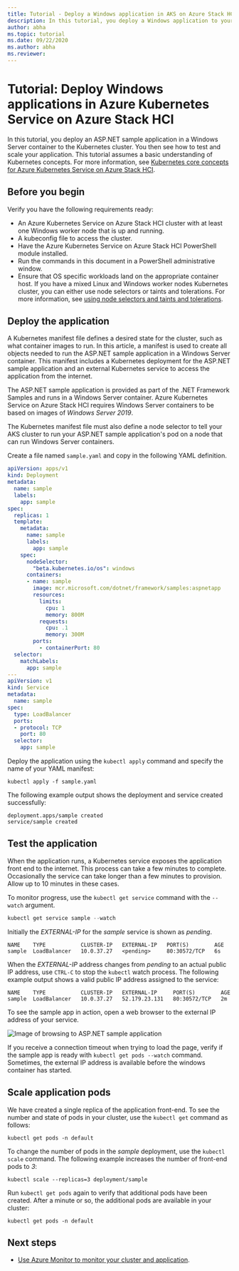 ```yaml
---
title: Tutorial - Deploy a Windows application in AKS on Azure Stack HCI
description: In this tutorial, you deploy a Windows application to your cluster using a custom image stored in Azure Container Registry.
author: abha
ms.topic: tutorial
ms.date: 09/22/2020
ms.author: abha
ms.reviewer: 
---
```


# Tutorial: Deploy Windows applications in Azure Kubernetes Service on Azure Stack HCI

In this tutorial, you deploy an ASP.NET sample application in a Windows Server container to the Kubernetes cluster. You then see how to test and scale your application. 
This tutorial assumes a basic understanding of Kubernetes concepts. For more information, see [Kubernetes core concepts for Azure Kubernetes Service on Azure Stack HCI](kubernetes-concepts.md).

## Before you begin

Verify you have the following requirements ready:

* An Azure Kubernetes Service on Azure Stack HCI cluster with at least one Windows worker node that is up and running. 
* A kubeconfig file to access the cluster.
* Have the Azure Kubernetes Service on Azure Stack HCI PowerShell module installed.
* Run the commands in this document in a PowerShell administrative window.
* Ensure that OS specific workloads land on the appropriate container host. If you have a mixed Linux and Windows worker nodes Kubernetes cluster, you can either use node selectors or taints and tolerations. For more information, see [using node selectors and taints and tolerations](adapt-apps-mixed-os-clusters.md).

## Deploy the application

A Kubernetes manifest file defines a desired state for the cluster, such as what container images to run. In this article, a manifest is used to create all objects needed to run the ASP.NET sample application in a Windows Server container. This manifest includes a Kubernetes deployment for the ASP.NET sample application and an external Kubernetes service to access the application from the internet.

The ASP.NET sample application is provided as part of the .NET Framework Samples and runs in a Windows Server container. Azure Kubernetes Service on Azure Stack HCI requires Windows Server containers to be based on images of *Windows Server 2019*. 

The Kubernetes manifest file must also define a node selector to tell your AKS cluster to run your ASP.NET sample application's pod on a node that can run Windows Server containers.

Create a file named `sample.yaml` and copy in the following YAML definition. 

```yaml
apiVersion: apps/v1
kind: Deployment
metadata:
  name: sample
  labels:
    app: sample
spec:
  replicas: 1
  template:
    metadata:
      name: sample
      labels:
        app: sample
    spec:
      nodeSelector:
        "beta.kubernetes.io/os": windows
      containers:
      - name: sample
        image: mcr.microsoft.com/dotnet/framework/samples:aspnetapp
        resources:
          limits:
            cpu: 1
            memory: 800M
          requests:
            cpu: .1
            memory: 300M
        ports:
          - containerPort: 80
  selector:
    matchLabels:
      app: sample
---
apiVersion: v1
kind: Service
metadata:
  name: sample
spec:
  type: LoadBalancer
  ports:
  - protocol: TCP
    port: 80
  selector:
    app: sample
```

Deploy the application using the `kubectl apply` command and specify the name of your YAML manifest:

```console
kubectl apply -f sample.yaml
```

The following example output shows the deployment and service created successfully:

```output
deployment.apps/sample created
service/sample created
```

## Test the application

When the application runs, a Kubernetes service exposes the application front end to the internet. This process can take a few minutes to complete. Occasionally the service can take longer than a few minutes to provision. Allow up to 10 minutes in these cases.

To monitor progress, use the `kubectl get service` command with the `--watch` argument.

```PowerShell
kubectl get service sample --watch
```

Initially the *EXTERNAL-IP* for the *sample* service is shown as *pending*.

```output
NAME    TYPE           CLUSTER-IP   EXTERNAL-IP   PORT(S)        AGE
sample  LoadBalancer   10.0.37.27   <pending>     80:30572/TCP   6s
```

When the *EXTERNAL-IP* address changes from *pending* to an actual public IP address, use `CTRL-C` to stop the `kubectl` watch process. The following example output shows a valid public IP address assigned to the service:

```output
NAME    TYPE           CLUSTER-IP   EXTERNAL-IP     PORT(S)        AGE
sample  LoadBalancer   10.0.37.27   52.179.23.131   80:30572/TCP   2m
```

To see the sample app in action, open a web browser to the external IP address of your service.

![Image of browsing to ASP.NET sample application](media/deploy-windows-application/asp-net-sample-app.png)

If you receive a connection timeout when trying to load the page, verify if the sample app is ready with `kubectl get pods --watch` command. Sometimes, the external IP address is available before the windows container has started.

## Scale application pods

We have created a single replica of the application front-end. To see the number and state of pods in your cluster, use the `kubectl get` command as follows:

```console
kubectl get pods -n default
```

To change the number of pods in the *sample* deployment, use the `kubectl scale` command. The following example increases the number of front-end pods to *3*:

```console
kubectl scale --replicas=3 deployment/sample
```

Run `kubectl get pods` again to verify that additional pods have been created. After a minute or so, the additional pods are available in your cluster:

```console
kubectl get pods -n default
```

## Next steps

* [Use Azure Monitor to monitor your cluster and application](/azure/azure-monitor/insights/container-insights-enable-arc-enabled-clusters).
